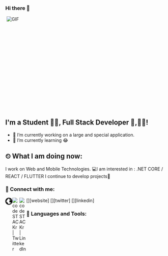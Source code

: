 ### Hi there 👋
<img align="right" alt="GIF" src="https://github.com/abhisheknaiidu/abhisheknaiidu/blob/master/code.gif?raw=true" width="500" height="320" />

## I'm a Student 👨‍🎓, Full Stack Developer 🚀,👨‍🎓!
- 🔭 I’m currently working on a large and special application.
- 🌱 I’m currently learning 😂

## ⏲ What I am  doing now:
I work on Web and Mobile Technologies.
💻I am interested in : .NET CORE / REACT / FLUTTER
I continue to develop projects📃

### 📩 Connect with me:
[<img align="left" alt="codeSTACKr.com" width="22px" src="https://raw.githubusercontent.com/iconic/open-iconic/master/svg/globe.svg" />][website]
[<img align="left" alt="codeSTACKr | Twitter" width="22px" src="https://cdn.jsdelivr.net/npm/simple-icons@v3/icons/twitter.svg" />][twitter]
[<img align="left" alt="codeSTACKr | LinkedIn" width="22px" src="https://cdn.jsdelivr.net/npm/simple-icons@v3/icons/linkedin.svg" />][linkedin]
<br />
### 🔧 Languages and Tools:


<br />



<br />
<br />
